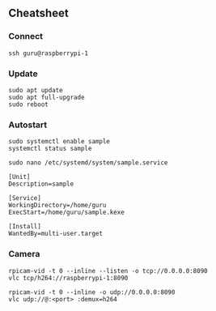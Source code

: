 ## Cheatsheet

### Connect

```shell
ssh guru@raspberrypi-1
```

### Update

```
sudo apt update
sudo apt full-upgrade
sudo reboot
```

### Autostart

```
sudo systemctl enable sample
systemctl status sample
```

```
sudo nano /etc/systemd/system/sample.service
```

```
[Unit]
Description=sample

[Service]
WorkingDirectory=/home/guru
ExecStart=/home/guru/sample.kexe

[Install]
WantedBy=multi-user.target
```

### Camera

```
rpicam-vid -t 0 --inline --listen -o tcp://0.0.0.0:8090
vlc tcp/h264://raspberrypi-1:8090

rpicam-vid -t 0 --inline -o udp://0.0.0.0:8090
vlc udp://@:<port> :demux=h264
```
